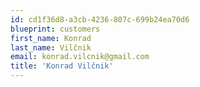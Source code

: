 ```yaml
---
id: cd1f36d8-a3cb-4236-807c-699b24ea70d6
blueprint: customers
first_name: Konrad
last_name: Vilčnik
email: konrad.vilcnik@gmail.com
title: 'Konrad Vilčnik'
---
```

